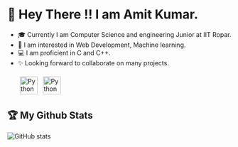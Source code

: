 
# :wave: Hey There !! I am Amit Kumar.
- :mortar_board: Currently I am Computer Science and engineering Junior at IIT Ropar.
- :seedling: I am interested in Web Development, Machine learning.
- :computer: I am proficient in C and C++.
- :sparkles: Looking forward to collaborate on many projects.<br><br>
  <a href="https://www.linkedin.com/in/amit-kumar-6787b4235/" target="_blank" rel="noopener noreferrer"> <img src="https://cdn.exclaimer.com/Handbook%20Images/linkedin-icon_64x64.png" alt="Python" height="40" style="vertical-align:top; margin:4px"></a>
  <a href="mailto:2020csb1070@iitrpr.ac.in"> <img src="https://img.icons8.com/color/48/000000/gmail-new.png" alt="Python" height="40" style="vertical-align:top; margin:4px"></a>
</p>

## :trophy: My Github Stats <br>
![GitHub stats](https://github-readme-stats.vercel.app/api?username=amithrx&show_icons=true&theme=tokyonight) <br>




